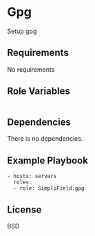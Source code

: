 Gpg
=========

Setup gpg

Requirements
------------

No requirements

Role Variables
--------------

```yaml
```

Dependencies
------------

There is no dependencies.

Example Playbook
----------------

```
- hosts: servers
  roles:
  - role: SimpliField.gpg
```

License
-------

BSD
